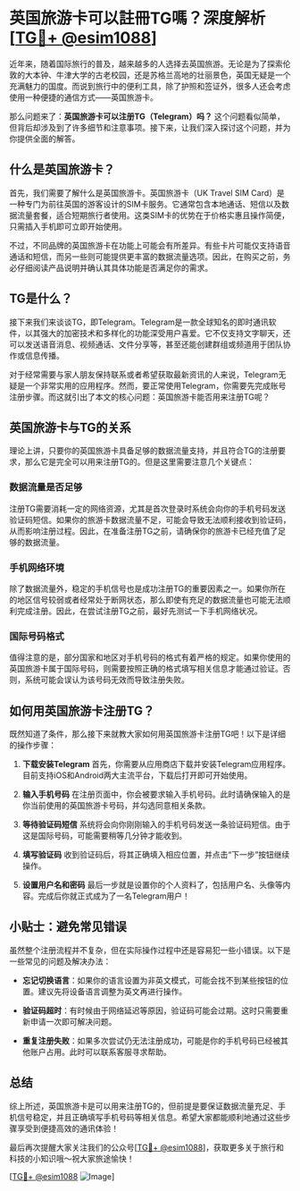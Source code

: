 # 英国旅游卡可以註冊TG嗎？深度解析[[TG💪+ @esim1088](https://t.me/s/esim1088)]

近年来，随着国际旅行的普及，越来越多的人选择去英国旅游。无论是为了探索伦敦的大本钟、牛津大学的古老校园，还是苏格兰高地的壮丽景色，英国无疑是一个充满魅力的国度。而说到旅行中的便利工具，除了护照和签证外，很多人还会考虑使用一种便捷的通信方式——英国旅游卡。

那么问题来了：**英国旅游卡可以注册TG（Telegram）吗？** 这个问题看似简单，但背后却涉及到了许多细节和注意事项。接下来，让我们深入探讨这个问题，并为你提供全面的解答。

## 什么是英国旅游卡？

首先，我们需要了解什么是英国旅游卡。英国旅游卡（UK Travel SIM Card）是一种专门为前往英国的游客设计的SIM卡服务。它通常包含本地通话、短信以及数据流量套餐，适合短期旅行者使用。这类SIM卡的优势在于价格实惠且操作简便，只需插入手机即可立即开始使用。

不过，不同品牌的英国旅游卡在功能上可能会有所差异。有些卡片可能仅支持语音通话和短信，而另一些则可能提供更丰富的数据流量选项。因此，在购买之前，务必仔细阅读产品说明并确认其具体功能是否满足你的需求。

## TG是什么？

接下来我们来谈谈TG，即Telegram。Telegram是一款全球知名的即时通讯软件，以其强大的加密技术和多样化的功能深受用户喜爱。它不仅支持文字聊天，还可以发送语音消息、视频通话、文件分享等，甚至还能创建群组或频道用于团队协作或信息传播。

对于经常需要与家人朋友保持联系或者希望获取最新资讯的人来说，Telegram无疑是一个非常实用的应用程序。然而，要正常使用Telegram，你需要先完成账号注册步骤。而这就引出了本文的核心问题：英国旅游卡能否用来注册TG呢？

## 英国旅游卡与TG的关系

理论上讲，只要你的英国旅游卡具备足够的数据流量支持，并且符合TG的注册要求，那么它是完全可以用来注册TG的。但是这里需要注意几个关键点：

### 数据流量是否足够
注册TG需要消耗一定的网络资源，尤其是首次登录时系统会向你的手机号码发送验证码短信。如果你的旅游卡数据流量不足，可能会导致无法顺利接收到验证码，从而影响注册过程。因此，在准备注册TG之前，请确保你的旅游卡已经充值了足够的数据流量。

### 手机网络环境
除了数据流量外，稳定的手机信号也是成功注册TG的重要因素之一。如果你所在的地区信号较弱或者经常处于断网状态，那么即使有充足的数据流量也可能无法顺利完成注册。因此，在尝试注册TG之前，最好先测试一下手机网络状况。

### 国际号码格式
值得注意的是，部分国家和地区对手机号码的格式有着严格的规定。如果你使用的英国旅游卡属于国际号码，则需要按照正确的格式填写相关信息才能通过验证。否则，系统可能会误认为该号码无效而导致注册失败。

## 如何用英国旅游卡注册TG？

既然知道了条件，那么接下来就教大家如何用英国旅游卡注册TG吧！以下是详细的操作步骤：

1. **下载安装Telegram**
   首先，你需要从应用商店下载并安装Telegram应用程序。目前支持iOS和Android两大主流平台，下载后打开即可开始使用。

2. **输入手机号码**
   在注册页面中，你会被要求输入手机号码。此时请确保输入的是你当前使用的英国旅游卡号码，并勾选同意相关条款。

3. **等待验证码短信**
   系统将会向你刚刚输入的手机号码发送一条验证码短信。由于这是国际号码，可能需要稍等几分钟才能收到。

4. **填写验证码**
   收到验证码后，将其正确填入相应位置，并点击“下一步”按钮继续操作。

5. **设置用户名和密码**
   最后一步就是设置你的个人资料了，包括用户名、头像等内容。完成后你就正式成为了一名Telegram用户！

## 小贴士：避免常见错误

虽然整个注册流程并不复杂，但在实际操作过程中还是容易犯一些小错误。以下是一些常见的问题及解决办法：

- **忘记切换语言**：如果你的语言设置为非英文模式，可能会找不到某些按钮的位置。建议先将设备语言调整为英文再进行操作。
  
- **验证码超时**：有时候由于网络延迟等原因，验证码可能会过期。这时只需要重新申请一次即可解决问题。

- **重复注册失败**：如果多次尝试仍无法注册成功，可能是你的手机号码已经被其他账户占用。此时可以联系客服寻求帮助。

## 总结

综上所述，英国旅游卡是可以用来注册TG的，但前提是要保证数据流量充足、手机信号稳定，并且正确填写手机号码等相关信息。希望大家都能顺利地通过这些步骤享受到便捷高效的通讯体验！

最后再次提醒大家关注我们的公众号[[TG💪+ @esim1088](https://t.me/s/esim1088)]，获取更多关于旅行和科技的小知识哦～祝大家旅途愉快！

[[TG💪+ @esim1088](https://t.me/s/esim1088) ![Image](https://i.postimg.cc/4NQfJmqS/Snipaste-2025-05-13-00-14-12.png)]